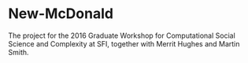 # New-McDonald
The project for the 2016 Graduate Workshop for Computational Social Science and Complexity at SFI, together with Merrit Hughes and Martin Smith.
